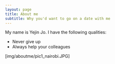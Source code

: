 ```yaml
---
layout: page
title: About me
subtitle: Why you'd want to go on a date with me
---
```


My name is Yejin Jo. I have the following qualities:

- Never give up
- Always help your colleagues

[img/aboutme/pic1_nairobi.JPG]
